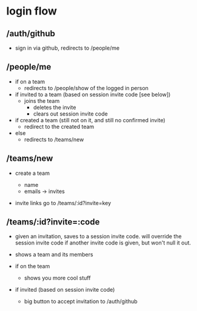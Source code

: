 # login flow

## /auth/github

- sign in via github, redirects to /people/me

## /people/me

- if on a team
  - redirects to /people/show of the logged in person
- if invited to a team (based on session invite code [see below])
  - joins the team
    - deletes the invite
    - clears out session invite code
- if created a team (still not on it, and still no confirmed invite)
  - redirect to the created team
- else
  - redirects to /teams/new

## /teams/new

- create a team
  - name
  - emails -> invites

- invite links go to /teams/:id?invite=key

## /teams/:id?invite=:code

- given an invitation, saves to a session invite code. will override the
  session invite code if another invite code is given, but won't null it out.

- shows a team and its members

- if on the team
  - shows you more cool stuff

- if invited (based on session invite code)
  - big button to accept invitation to /auth/github
